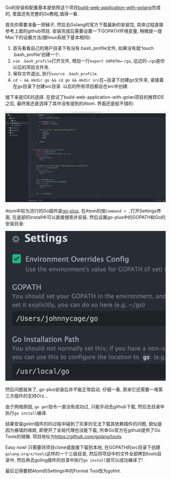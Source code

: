 <p>Go的安装和配置基本是依照这个项目<a href="https://github.com/astaxie/build-web-application-with-golang&quot;">build-web-application-with-golang</a>完成的, 里面还有完整的Go教程,值得一看.</p>
<p>首先你需要准备一把梯子, 然后去Golang的官方下载最新的安装包, 具体过程直接参考上面的github项目. 安装完成后需要设置一下GOPATH环境变量, 稍微提一提Mac下的设置方法(跟linux系统下基本相同):</p>
<ol>
<li>首先看看自己的用户目录下有没有.bash_profile文件, 如果没有就&#39;touch .bash_profile&#39;创建一个. </li>
<li><code>vim .bash_profile</code>打开文件, 增加一行<code>export GOPATH=~/go</code>, 这边的<code>~/go</code>是你以后的项目文件夹.</li>
<li>保存文件退出, 执行<code>source .bash_profile</code>.</li>
<li><code>cd ~ &amp;&amp; mkdir go &amp;&amp; cd go &amp;&amp; mkdir src</code>在~目录下创建go文件夹, 紧接着在go目录下创建src目录. 
以后的所有项目都会在src中创建.</li>
</ol>
<p>接下来是IDE的选择. 在尝试了build-web-application-with-golan项目的推荐IDE之后, 最终我还是选择了其中没有提到的Atom. 界面还是挺不错的:</p>
<p><img src="images/go-install-and-ide-building-0.png" alt="&#39;&#39;"></p>
<p>Atom中较为流行的Go插件是<a href="https://github.com/joefitzgerald/go-plus">go-plus</a>, 在Atom的按<code>Command + ,</code>打开Settings界面, 
在底部的install中可以直接搜索并安装. 然后设置go-plus中的GOPATH和Go的安装目录:</p>
<p><img src="images/go-install-and-ide-building-1.png" alt="&#39;&#39;"></p>
<p>然后问题就来了, go-plus安装后并不能正常启动. 仔细一看, 原来它还需要一堆第三方插件的支持Orz...</p>
<p>由于网络原因, <code>go get</code>指令一直没有成功过, 只能手动去github下载, 然后去目录中执行<code>go install</code>编译.</p>
<p>结果安装golint插件的的过程中碰到了坑爹的无法下载其依赖插件的问题, 貌似是因为被墙的缘故, 即使开了全局代理也没能下载, 所幸Go官方在github提供了Go Tools的镜像.
项目地址为<a href="&#39;https://github.com/golang/tools&#39;">https://github.com/golang/tools</a>.</p>
<p>Easy now! 只需要将项目clone或直接下载到本地, 在GOPATH的src目录下创建<code>golang.org/x/tools</code>这样的一个三级目录, 然后将项目中的文件全部拷到tools目录中, 
然后再去goling插件的目录中执行<code>go install</code>就可以成功编译了!</p>
<p>最后记得要把Atom的Settings中的Format Tool改为gofmt.</p>
